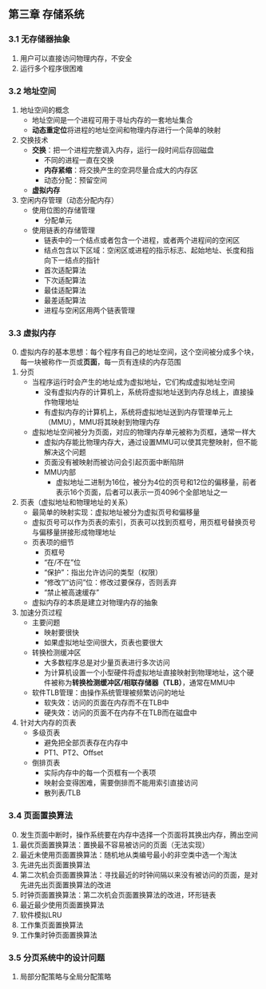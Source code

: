 ## 第三章 存储系统

### 3.1 无存储器抽象

1. 用户可以直接访问物理内存，不安全
2. 运行多个程序很困难

### 3.2 地址空间

1. 地址空间的概念
   + 地址空间是一个进程可用于寻址内存的一套地址集合
   + **动态重定位**将进程的地址空间和物理内存进行一个简单的映射
2. 交换技术
   + **交换**：把一个进程完整调入内存，运行一段时间后存回磁盘
     + 不同的进程一直在交换
     + **内存紧缩**：将交换产生的空洞尽量合成大的内存区
     + 动态分配：预留空间
   + **虚拟内存**
3. 空闲内存管理（动态分配内存）
   + 使用位图的存储管理
     + 分配单元
   + 使用链表的存储管理
     + 链表中的一个结点或者包含一个进程，或者两个进程间的空闲区
     + 结点包含以下区域：空闲区或进程的指示标志、起始地址、长度和指向下一结点的指针
     + 首次适配算法
     + 下次适配算法
     + 最佳适配算法
     + 最差适配算法
     + 进程与空闲区用两个链表管理



### 3.3 虚拟内存

0. 虚拟内存的基本思想：每个程序有自己的地址空间，这个空间被分成多个块，每一块被称作一页或**页面**，每一页有连续的内存范围
1. 分页
   + 当程序运行时会产生的地址成为虚拟地址，它们构成虚拟地址空间
     + 没有虚拟内存的计算机上，系统将虚拟地址送到内存总线上，直接操作物理地址
     + 有虚拟内存的计算机上，系统将虚拟地址送到内存管理单元上（MMU），MMU将其映射到物理内存
   + 虚拟地址空间被分为页面，对应的物理内存单元被称为页框，通常一样大
     + 虚拟内存能比物理内存大，通过设置MMU可以使其完整映射，但不能解决这个问题
     + 页面没有被映射而被访问会引起页面中断陷阱
     + MMU内部
       + 虚拟地址二进制为16位，被分为4位的页号和12位的偏移量，前者表示16个页面，后者可以表示一页4096个全部地址之一
2. 页表（虚拟地址和物理地址的关系）
   + 最简单的映射实现：虚拟地址被分为虚拟页号和偏移量
   + 虚拟页号可以作为页表的索引，页表可以找到页框号，用页框号替换页号与偏移量拼接形成物理地址
   + 页表项的细节
     + 页框号
     + “在/不在”位
     + “保护”：指出允许访问的类型（权限）
     + “修改”/“访问”位：修改过要保存，否则丢弃
     + “禁止被高速缓存”
   + 虚拟内存的本质是建立对物理内存的抽象
3. 加速分页过程
   + 主要问题
     + 映射要很快
     + 如果虚拟地址空间很大，页表也要很大
   + 转换检测缓冲区
     + 大多数程序总是对少量页表进行多次访问
     + 为计算机设置一个小型硬件将虚拟地址直接映射到物理地址，这个硬件被称为**转换检测缓冲区/相联存储器（TLB）**，通常在MMU中
   + 软件TLB管理：由操作系统管理被频繁访问的地址
     + 软失效：访问的页面在内存而不在TLB中
     + 硬失效：访问的页面不在内存不在TLB而在磁盘中
4. 针对大内存的页表
   + 多级页表
     + 避免把全部页表存在内存中
     + PT1、PT2、Offset
   + 倒排页表
     + 实际内存中的每一个页框有一个表项
     + 映射会变得困难，需要倒排而不能用索引直接访问
     + 散列表/TLB



### 3.4 页面置换算法

0. 发生页面中断时，操作系统要在内存中选择一个页面将其换出内存，腾出空间
1. 最优页面置换算法：置换最不容易被访问的页面（无法实现）
2. 最近未使用页面置换算法：随机地从类编号最小的非空类中选一个淘汰
3. 先进先出页面置换算法
4. 第二次机会页面置换算法：寻找最近的时钟间隔以来没有被访问的页面，是对先进先出页面置换算法的改进
5. 时钟页面置换算法：第二次机会页面置换算法的改进，环形链表
6. 最近最少使用页面置换算法
7. 软件模拟LRU
8. 工作集页面置换算法
9. 工作集时钟页面置换算法



### 3.5 分页系统中的设计问题

1. 局部分配策略与全局分配策略